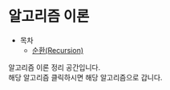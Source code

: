 # 알고리즘 이론

* 목차
    * [순환(Recursion)](https://github.com/Hasegos/Study_CS/blob/master/Algorithm/Algorithm_Theory/Recursion/README.md)


알고리즘 이론 정리 공간입니다.  
해당 알고리즘 클릭하시면 해당 알고리즘으로 갑니다.  
